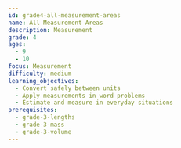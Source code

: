 ```yaml
---
id: grade4-all-measurement-areas
name: All Measurement Areas
description: Measurement
grade: 4
ages:
  - 9
  - 10
focus: Measurement
difficulty: medium
learning_objectives:
  - Convert safely between units
  - Apply measurements in word problems
  - Estimate and measure in everyday situations
prerequisites:
  - grade-3-lengths
  - grade-3-mass
  - grade-3-volume
---
```


